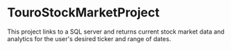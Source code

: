 # TouroStockMarketProject
This project links to a SQL server and returns current stock market data and analytics for the user's desired ticker and range of dates. 
